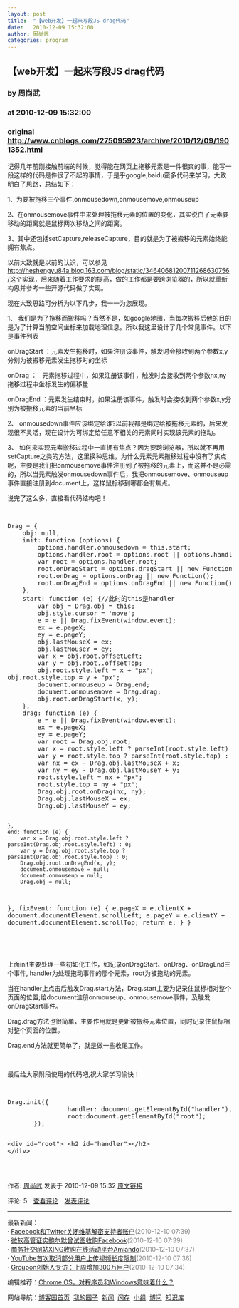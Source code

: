 ```yaml
---
layout: post
title:  "【web开发】一起来写段JS drag代码"
date:   2010-12-09 15:32:00
author: 周尚武
categories: program
---
```


## 【web开发】一起来写段JS drag代码
### by 周尚武
### at 2010-12-09 15:32:00
### original <http://www.cnblogs.com/275095923/archive/2010/12/09/1901352.html>

<p><p>记得几年前刚接触前端的时候，觉得能在网页上拖移元素是一件很爽的事，能写一段这样的代码是件很了不起的事情，于是乎google,baidu蛮多代码来学习，大致明白了思路，总结如下：</p>
<p>1、为要被拖移三个事件,onmousedown,onmousemove,onmouseup</p>
<p>2、在onmousemove事件中来处理被拖移元素的位置的变化，其实说白了元素要移动的距离就是鼠标两次移动之间的距离。</p>
<p>3、其中还包括setCapture,releaseCapture，目的就是为了被搬移的元素始终能拥有焦点。</p>
<p>以前大致就是以前的认识，可以参见<a href="http://heshengyu84a.blog.163.com/blog/static/34640681200711268630756/">http://heshengyu84a.blog.163.com/blog/static/34640681200711268630756/</a>这个实现，后来随着工作要求的提高，做的工作都是要跨浏览器的，所以就重新构思并参考一些开源代码做了实现。</p>
<p>现在大致思路可分析为以下几步，我一一为您展现。</p>
<p>1、 我们是为了拖移而搬移吗？当然不是，如google地图，当每次搬移后他的目的是为了计算当前空间坐标来加载地理信息。所以我这里设计了几个常见事件。以下是事件列表</p>
<p>onDragStart ：元素发生拖移时，如果注册该事件，触发时会接收到两个参数x,y分别为被搬移元素发生拖移时的坐标</p>
<p>onDrag ：   元素拖移过程中，如果注册该事件，触发时会接收到两个参数nx,ny拖移过程中坐标发生的偏移量 </p>
<p>onDragEnd ：元素发生结束时，如果注册该事件，触发时会接收到两个参数x,y分别为被搬移元素的当前坐标</p>
<p>2、 onmousedown事件应该绑定给谁?以前我都是绑定给被拖移元素的，后来发现很不灵活，现在设计为可绑定给任意不相关的元素同时实现该元素的拖动。</p>
<p>3、 如何来实现元素搬移过程中一直拥有焦点？因为要跨浏览器，所以就不再用setCapture之类的方法，这里换种思维，为什么元素元素搬移过程中没有了焦点呢，主要是我们把onmousemove事件注册到了被拖移的元素上，而这并不是必需的，所以当元素触发onmousedown事件后，我把onmousemove、onmouseup事件直接注册到document上，这样鼠标移到哪都会有焦点。</p>
<p>说完了这么多，直接看代码结构吧！</p>
<p> </p>
<div>
<pre>Drag = {
    obj: null,
    init: function (options) {
        options.handler.onmousedown = this.start;
        options.handler.root = options.root || options.handler;
		var root = options.handler.root;
        root.onDragStart = options.dragStart || new Function();
        root.onDrag = options.onDrag || new Function();
        root.onDragEnd = options.onDragEnd || new Function();
    },
    start: function (e) {//此时的this是handler
        var obj = Drag.obj = this;
        obj.style.cursor = 'move';
        e = e || Drag.fixEvent(window.event);
        ex = e.pageX;
        ey = e.pageY;
        obj.lastMouseX = ex;
        obj.lastMouseY = ey;
        var x = obj.root.offsetLeft;
        var y = obj.root..offsetTop;
		obj.root.style.left = x + "px";
obj.root.style.top = y + "px";
        document.onmouseup = Drag.end;
        document.onmousemove = Drag.drag;
        obj.root.onDragStart(x, y);
    },
    drag: function (e) {
        e = e || Drag.fixEvent(window.event);
        ex = e.pageX;
        ey = e.pageY;
        var root = Drag.obj.root;
        var x = root.style.left ? parseInt(root.style.left) : 0;
        var y = root.style.top ? parseInt(root.style.top) : 0;
        var nx = ex - Drag.obj.lastMouseX + x;
        var ny = ey - Drag.obj.lastMouseY + y;
        root.style.left = nx + "px";
        root.style.top = ny + "px";
        Drag.obj.root.onDrag(nx, ny);
        Drag.obj.lastMouseX = ex;
        Drag.obj.lastMouseY = ey;

    },
    end: function (e) {
        var x = Drag.obj.root.style.left ? parseInt(Drag.obj.root.style.left) : 0;
        var y = Drag.obj.root.style.top ? parseInt(Drag.obj.root.style.top) : 0;
        Drag.obj.root.onDragEnd(x, y);
        document.onmousemove = null;
        document.onmouseup = null;
        Drag.obj = null;
},
fixEvent: function (e) {
   e.pageX = e.clientX + document.documentElement.scrollLeft;
   e.pageY = e.clientY + document.documentElement.scrollTop;
   return e;
}
}

</pre>
</div>
<p> </p>
<p>上面init主要处理一些初如化工作，如记录onDragStart、onDrag、onDragEnd三个事件, handler为处理拖动事件的那个元素，root为被拖动的元素。</p>
<p>当在handler上点击后触发Drag.start方法，Drag.start主要为记录住鼠标相对整个页面的位置;给document注册onmouseup、onmousemove事件，及触发onDragStart事件。</p>
<p>Drag.drag方法也很简单，主要作用就是更新被搬移元素位置，同时记录住鼠标相对整个页面的位置。</p>
<p>Drag.end方法就更简单了，就是做一些收尾工作。</p>
<p> </p>
<p>最后给大家附段使用的代码吧,祝大家学习愉快！</p>
<p> </p>
<div>
<pre>Drag.init({
                handler: document.getElementById(&quot;handler&quot;),
				root:document.getElementById(&quot;root&quot;);
       });

&lt;div id=&quot;root&quot;&gt;
	&lt;h2 id=&quot;handler&quot;&gt;&lt;/h2&gt;
&lt;/div&gt;

</pre>
</div><img src="http://www.cnblogs.com/275095923/aggbug/1901352.html?type=1" width="1" height="1" alt=""><p>作者: <a href="http://www.cnblogs.com/275095923/">周尚武</a> 发表于 2010-12-09 15:32 <a href="http://www.cnblogs.com/275095923/archive/2010/12/09/1901352.html">原文链接</a></p><p>评论: 5　<a href="http://www.cnblogs.com/275095923/archive/2010/12/09/1901352.html#pagedcomment">查看评论</a>　<a href="http://www.cnblogs.com/275095923/archive/2010/12/09/1901352.html#commentform">发表评论</a></p><hr><p>最新新闻：<br>· <a href="http://news.cnblogs.com/n/84129/">Facebook和Twitter关闭维基解密支持者账户</a><span style="color:gray">(2010-12-10 07:39)</span><br>· <a href="http://news.cnblogs.com/n/84128/">微软高管证实鲍尔默曾试图收购Facebook</a><span style="color:gray">(2010-12-10 07:39)</span><br>· <a href="http://news.cnblogs.com/n/84127/">商务社交网站XING收购在线活动平台Amiando</a><span style="color:gray">(2010-12-10 07:37)</span><br>· <a href="http://news.cnblogs.com/n/84126/">YouTube首次取消部分用户上传视频长度限制</a><span style="color:gray">(2010-12-10 07:36)</span><br>· <a href="http://news.cnblogs.com/n/84125/">Groupon创始人专访：上周增加300万用户</a><span style="color:gray">(2010-12-10 07:34)</span><br></p><p>编辑推荐：<a href="http://www.cnblogs.com/DSharp/archive/2010/12/09/1901208.html">Chrome OS，对程序员和Windows意味着什么？</a><br></p><p>网站导航：<a href="http://www.cnblogs.com">博客园首页</a>  <a href="http://home.cnblogs.com/">我的园子</a>  <a href="http://news.cnblogs.com">新闻</a>  <a href="http://home.cnblogs.com/ing/">闪存</a>  <a href="http://home.cnblogs.com/group/">小组</a>  <a href="http://space.cnblogs.com/q/">博问</a>  <a href="http://kb.cnblogs.com">知识库</a></p></p>